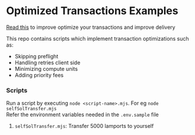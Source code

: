 # Optimized Transactions Examples

[Read this](https://docs.triton.one/chains/solana/sending-txs) to improve optimize your transactions and improve delivery

This repo contains scripts which implement transaction optimizations such as:
- Skipping preflight
- Handling retries client side
- Minimizing compute units
- Adding priority fees

### Scripts

Run a script by executing `node <script-name>.mjs`. For eg `node selfSolTransfer.mjs`  
Refer the environment variables needed in the `.env.sample` file  

1. `selfSolTransfer.mjs`: Transfer 5000 lamports to yourself